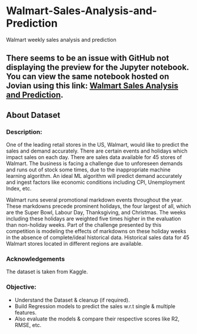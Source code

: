 # Walmart-Sales-Analysis-and-Prediction
Walmart weekly sales analysis and prediction

## There seems to be an issue with GitHub not displaying the preview for the Jupyter notebook. You can view the same notebook hosted on Jovian using this link: [Walmart Sales Analysis and Prediction](https://jovian.ai/bsaha6199/walmart-sales-analysis-and-prediction).

## About Dataset

### Description:
One of the leading retail stores in the US, Walmart, would like to predict the sales and demand accurately. There are certain events and holidays which impact sales on each day. There are sales data available for 45 stores of Walmart. The business is facing a challenge due to unforeseen demands and runs out of stock some times, due to the inappropriate machine learning algorithm. An ideal ML algorithm will predict demand accurately and ingest factors like economic conditions including CPI, Unemployment Index, etc.

Walmart runs several promotional markdown events throughout the year. These markdowns precede prominent holidays, the four largest of all, which are the Super Bowl, Labour Day, Thanksgiving, and Christmas. The weeks including these holidays are weighted five times higher in the evaluation than non-holiday weeks. Part of the challenge presented by this competition is modeling the effects of markdowns on these holiday weeks in the absence of complete/ideal historical data. Historical sales data for 45 Walmart stores located in different regions are available.

### Acknowledgements
The dataset is taken from Kaggle.

### Objective:
* Understand the Dataset & cleanup (if required).
* Build Regression models to predict the sales w.r.t single & multiple features.
* Also evaluate the models & compare their respective scores like R2, RMSE, etc.
